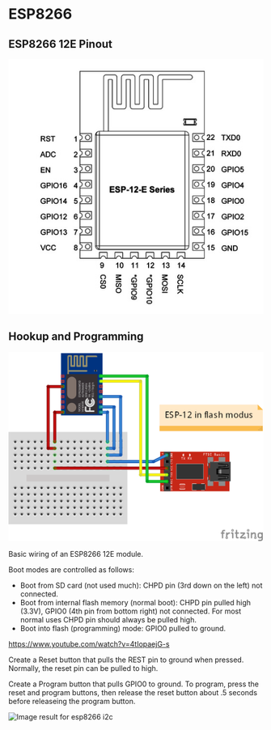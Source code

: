 # ESP8266



## ESP8266 12E Pinout

![Image result for esp8266 12e pinout](images/esp12e-pinout.jpg)

## Hookup and Programming

![Image result for esp8266 12e pinout](images/esp8266-esp-12-module-aansluiten-in-flash-modus-via-USB-stick.png)

Basic wiring of an ESP8266 12E module.

Boot modes are controlled as follows:

- Boot from SD card (not used much): CHPD pin (3rd down on the left) not connected.
- Boot from internal flash memory (normal boot): CHPD pin pulled high (3.3V), GPIO0 (4th pin from bottom right) not connected.  For most normal uses CHPD pin should always be pulled high.
- Boot into flash (programming) mode: GPIO0 pulled to ground.

https://www.youtube.com/watch?v=4tIopaejG-s

Create a Reset button that pulls the REST pin to ground when pressed.  Normally, the reset pin can be pulled to high.

Create a Program button that pulls GPIO0 to ground.  To program, press the reset and program buttons, then release the reset button about .5 seconds before releaseing the program button.

![Image result for esp8266 i2c](http://apps.incalcando.com/wp-content/uploads/2017/05/ESP-LSM9D2.png)

